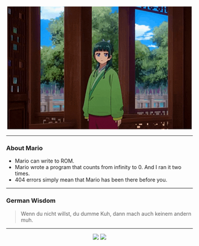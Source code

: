 <p align="center">
  <img src="assets/maomao.gif" />
</p>

---

### About Mario
- Mario can write to ROM.
- Mario wrote a program that counts from infinity to 0. And I ran it two times.
- 404 errors simply mean that Mario has been there before you.

---

### German Wisdom
> Wenn du nicht willst, du dumme Kuh, dann mach auch keinem andern muh.

---

<p align="center">
  <a>
    <img height="180em" src="https://github-readme-stats-eight-theta.vercel.app/api?username=Torfkopp&show_icons=true&theme=dark&include_all_commits=true&count_private=true"/>
  </a>
  <a href="https://github.com/Torfkopp?tab=repositories">
    <img height="180em" src="https://github-readme-stats-eight-theta.vercel.app/api/top-langs/?username=torfkopp&layout=compact&theme=dark&langs_count=8&hide=java"/>
  </a>
</p>
